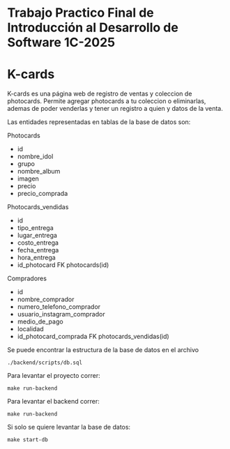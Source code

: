 # Trabajo Practico Final de Introducción al Desarrollo de Software 1C-2025

# K-cards

K-cards es una página web de registro de ventas y coleccion de photocards. Permite agregar photocards a tu coleccion o eliminarlas, ademas de poder venderlas y tener un registro a quien y datos de la venta.


Las entidades representadas en tablas de la base de datos son:

Photocards
- id
- nombre_idol
- grupo
- nombre_album
- imagen
- precio
- precio_comprada


Photocards_vendidas
- id
- tipo_entrega
- lugar_entrega
- costo_entrega
- fecha_entrega
- hora_entrega
- id_photocard FK photocards(id)


Compradores
- id 
- nombre_comprador
- numero_telefono_comprador
- usuario_instagram_comprador
- medio_de_pago
- localidad
- id_photocard_comprada FK photocards_vendidas(id)


Se puede encontrar la estructura de la base de datos en el archivo
```
./backend/scripts/db.sql
```

Para levantar el proyecto correr:
```
make run-backend
```

Para levantar el backend correr:
```
make run-backend
```

Si solo se quiere levantar la base de datos:
```
make start-db
```
